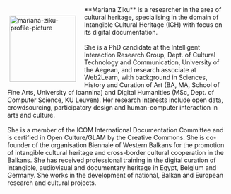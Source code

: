 <p style="float: left;"><img src="https://mziku.github.io/images/Mariana_Ziku(1)(1).jpg" style="float:left; margin-top:2mm; margin-right:5mm; margin-left:5;" alt="mariana-ziku-profile-picture" width="150" height="auto"></p> 
**Mariana Ziku** is a researcher in the area of cultural heritage, specialising in the domain of Intangible Cultural Heritage (ICH) with focus on its digital documentation. 
<br>
<br>
She is a PhD candidate at the Intelligent Interaction Research Group, Dept. of Cultural Technology and Communication, University of the Aegean, and research associate at Web2Learn, with background in Sciences, History and Curation of Art (BA, MA, School of Fine Arts, University of Ioannina) and Digital Humanities (MSc, Dept. of Computer Science, KU Leuven). Her research interests include open data, crowdsourcing, participatory design and human-computer interaction in arts and culture. 
<br>
<br>
She is a member of the ICOM International Documentation Committee and is certified in Open Culture/GLAM by the Creative Commons. She is co-founder of the organisation Biennale of Western Balkans for the promotion of intangible cultural heritage and cross-border cultural cooperation in the Balkans. She has received professional training in the digital curation of intangible, audiovisual and documentary heritage in Egypt, Belgium and Germany. She works in the development of national, Balkan and European research and cultural projects.


